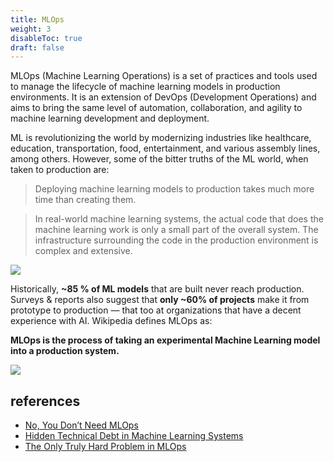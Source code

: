 ```yaml
---
title: MLOps
weight: 3
disableToc: true
draft: false
---
```


MLOps (Machine Learning Operations) is a set of practices and tools used to manage the lifecycle of machine learning models in production environments. It is an extension of DevOps (Development Operations) and aims to bring the same level of automation, collaboration, and agility to machine learning development and deployment.


ML is revolutionizing the world by modernizing industries like healthcare, education, transportation, food, entertainment, and various assembly lines, among others. However, some of the bitter truths of the ML world, when taken to production are:

> Deploying machine learning models to production takes much more time than creating them.

> In real-world machine learning systems, the actual code that does the machine learning work is only a small part of the overall system. The infrastructure surrounding the code in the production environment is complex and extensive.

![](https://raw.githubusercontent.com/aaubs/ds-master/main/data/Images/HIddenTechnicalDebtinML.jpg)

Historically, **~85 % of ML models** that are built never reach production. Surveys & reports also suggest that **only ~60% of projects** make it from prototype to production — that too at organizations that have a decent experience with AI.
Wikipedia defines MLOps as:

**MLOps is the process of taking an experimental Machine Learning model into a production system.**


![](https://en.wikipedia.org/wiki/MLOps#/media/File:ML_Ops_Venn_Diagram.svg)

## references

* [No, You Don’t Need MLOps](https://becominghuman.ai/no-you-dont-need-mlops-5e1ce9fdaa4b) 
* [Hidden Technical Debt in Machine Learning Systems](https://papers.nips.cc/paper/2015/hash/86df7dcfd896fcaf2674f757a2463eba-Abstract.html) 
* [The Only Truly Hard Problem in MLOps](https://www.tecton.ai/apply/session-video-archive/the-only-truly-hard-problem-in-mlops/) 